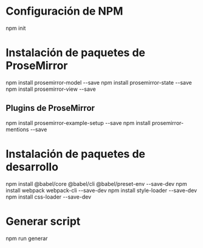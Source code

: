 # Configuración de NPM
npm init

# Instalación de paquetes de ProseMirror
npm install prosemirror-model --save
npm install prosemirror-state --save
npm install prosemirror-view --save

## Plugins de ProseMirror
npm install prosemirror-example-setup --save
npm install prosemirror-mentions --save

# Instalación de paquetes de desarrollo
npm install @babel/core @babel/cli @babel/preset-env --save-dev
npm install webpack webpack-cli --save-dev
npm install style-loader --save-dev
npm install css-loader --save-dev

# Generar script
npm run generar